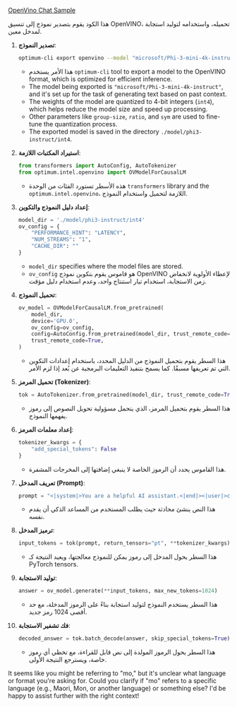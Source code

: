 [OpenVino Chat Sample](../../../../../../code/06.E2E/E2E_OpenVino_Chat_Phi3-instruct.ipynb)

هذا الكود يقوم بتصدير نموذج إلى تنسيق OpenVINO، تحميله، واستخدامه لتوليد استجابة لمدخل معين.

1. **تصدير النموذج**:
   ```bash
   optimum-cli export openvino --model "microsoft/Phi-3-mini-4k-instruct" --task text-generation-with-past --weight-format int4 --group-size 128 --ratio 0.6 --sym --trust-remote-code ./model/phi3-instruct/int4
   ```
   - هذا الأمر يستخدم `optimum-cli` tool to export a model to the OpenVINO format, which is optimized for efficient inference.
   - The model being exported is `"microsoft/Phi-3-mini-4k-instruct"`, and it's set up for the task of generating text based on past context.
   - The weights of the model are quantized to 4-bit integers (`int4`), which helps reduce the model size and speed up processing.
   - Other parameters like `group-size`, `ratio`, and `sym` are used to fine-tune the quantization process.
   - The exported model is saved in the directory `./model/phi3-instruct/int4`.

2. **استيراد المكتبات اللازمة**:
   ```python
   from transformers import AutoConfig, AutoTokenizer
   from optimum.intel.openvino import OVModelForCausalLM
   ```
   - هذه الأسطر تستورد الفئات من الوحدة `transformers` library and the `optimum.intel.openvino`، اللازمة لتحميل واستخدام النموذج.

3. **إعداد دليل النموذج والتكوين**:
   ```python
   model_dir = './model/phi3-instruct/int4'
   ov_config = {
       "PERFORMANCE_HINT": "LATENCY",
       "NUM_STREAMS": "1",
       "CACHE_DIR": ""
   }
   ```
   - `model_dir` specifies where the model files are stored.
   - `ov_config` هو قاموس يقوم بتكوين نموذج OpenVINO لإعطاء الأولوية لانخفاض زمن الاستجابة، استخدام تيار استنتاج واحد، وعدم استخدام دليل مؤقت.

4. **تحميل النموذج**:
   ```python
   ov_model = OVModelForCausalLM.from_pretrained(
       model_dir,
       device='GPU.0',
       ov_config=ov_config,
       config=AutoConfig.from_pretrained(model_dir, trust_remote_code=True),
       trust_remote_code=True,
   )
   ```
   - هذا السطر يقوم بتحميل النموذج من الدليل المحدد، باستخدام إعدادات التكوين التي تم تعريفها مسبقًا. كما يسمح بتنفيذ التعليمات البرمجية عن بُعد إذا لزم الأمر.

5. **تحميل المرمز (Tokenizer)**:
   ```python
   tok = AutoTokenizer.from_pretrained(model_dir, trust_remote_code=True)
   ```
   - هذا السطر يقوم بتحميل المرمز، الذي يتحمل مسؤولية تحويل النصوص إلى رموز يفهمها النموذج.

6. **إعداد معلمات المرمز**:
   ```python
   tokenizer_kwargs = {
       "add_special_tokens": False
   }
   ```
   - هذا القاموس يحدد أن الرموز الخاصة لا ينبغي إضافتها إلى المخرجات المشفرة.

7. **تعريف المدخل (Prompt)**:
   ```python
   prompt = "<|system|>You are a helpful AI assistant.<|end|><|user|>can you introduce yourself?<|end|><|assistant|>"
   ```
   - هذا النص ينشئ محادثة حيث يطلب المستخدم من المساعد الذكي أن يقدم نفسه.

8. **ترميز المدخل**:
   ```python
   input_tokens = tok(prompt, return_tensors="pt", **tokenizer_kwargs)
   ```
   - هذا السطر يحول المدخل إلى رموز يمكن للنموذج معالجتها، ويعيد النتيجة كـ PyTorch tensors.

9. **توليد الاستجابة**:
   ```python
   answer = ov_model.generate(**input_tokens, max_new_tokens=1024)
   ```
   - هذا السطر يستخدم النموذج لتوليد استجابة بناءً على الرموز المدخلة، مع حد أقصى 1024 رمز جديد.

10. **فك تشفير الاستجابة**:
    ```python
    decoded_answer = tok.batch_decode(answer, skip_special_tokens=True)[0]
    ```
    - هذا السطر يحول الرموز المولدة إلى نص قابل للقراءة، مع تخطي أي رموز خاصة، ويسترجع النتيجة الأولى.

It seems like you might be referring to "mo," but it's unclear what language or format you're asking for. Could you clarify if "mo" refers to a specific language (e.g., Maori, Mon, or another language) or something else? I'd be happy to assist further with the right context!